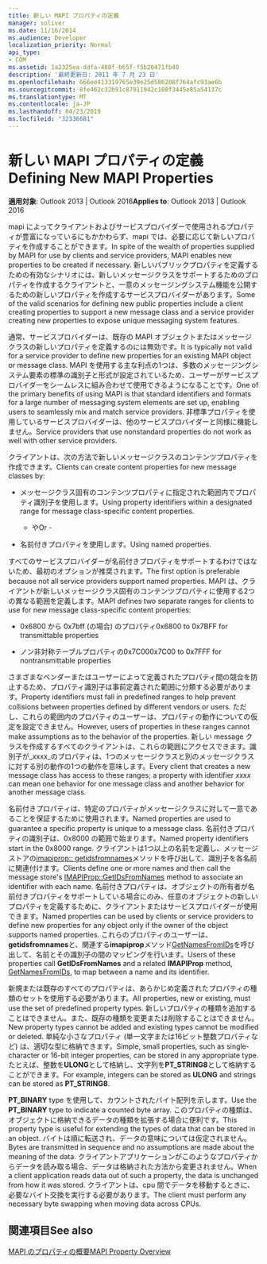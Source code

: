 ```yaml
---
title: 新しい MAPI プロパティの定義
manager: soliver
ms.date: 11/16/2014
ms.audience: Developer
localization_priority: Normal
api_type:
- COM
ms.assetid: 1a2325ea-ddfa-480f-b65f-f5b20471fb40
description: '最終更新日: 2011 年 7 月 23 日'
ms.openlocfilehash: 666ee413319765e39e25d586208f764afc93ae6b
ms.sourcegitcommit: 8fe462c32b91c87911942c188f3445e85a54137c
ms.translationtype: MT
ms.contentlocale: ja-JP
ms.lasthandoff: 04/23/2019
ms.locfileid: "32336681"
---
```

# <a name="defining-new-mapi-properties"></a><span data-ttu-id="32a32-103">新しい MAPI プロパティの定義</span><span class="sxs-lookup"><span data-stu-id="32a32-103">Defining New MAPI Properties</span></span>

  
  
<span data-ttu-id="32a32-104">**適用対象**: Outlook 2013 | Outlook 2016</span><span class="sxs-lookup"><span data-stu-id="32a32-104">**Applies to**: Outlook 2013 | Outlook 2016</span></span> 
  
<span data-ttu-id="32a32-105">mapi によってクライアントおよびサービスプロバイダーで使用されるプロパティが豊富になっているにもかかわらず、mapi では、必要に応じて新しいプロパティを作成することができます。</span><span class="sxs-lookup"><span data-stu-id="32a32-105">In spite of the wealth of properties supplied by MAPI for use by clients and service providers, MAPI enables new properties to be created if necessary.</span></span> <span data-ttu-id="32a32-106">新しいパブリックプロパティを定義するための有効なシナリオには、新しいメッセージクラスをサポートするためのプロパティを作成するクライアントと、一意のメッセージングシステム機能を公開するための新しいプロパティを作成するサービスプロバイダーがあります。</span><span class="sxs-lookup"><span data-stu-id="32a32-106">Some of the valid scenarios for defining new public properties include a client creating properties to support a new message class and a service provider creating new properties to expose unique messaging system features.</span></span>
  
<span data-ttu-id="32a32-107">通常、サービスプロバイダーは、既存の MAPI オブジェクトまたはメッセージクラスの新しいプロパティを定義するのには無効です。</span><span class="sxs-lookup"><span data-stu-id="32a32-107">It is typically not valid for a service provider to define new properties for an existing MAPI object or message class.</span></span> <span data-ttu-id="32a32-108">MAPI を使用する主な利点の1つは、多数のメッセージングシステム要素の標準の識別子と形式が設定されているため、ユーザーがサービスプロバイダーをシームレスに組み合わせて使用できるようになることです。</span><span class="sxs-lookup"><span data-stu-id="32a32-108">One of the primary benefits of using MAPI is that standard identifiers and formats for a large number of messaging system elements are set up, enabling users to seamlessly mix and match service providers.</span></span> <span data-ttu-id="32a32-109">非標準プロパティを使用しているサービスプロバイダーは、他のサービスプロバイダーと同様に機能しません。</span><span class="sxs-lookup"><span data-stu-id="32a32-109">Service providers that use nonstandard properties do not work as well with other service providers.</span></span> 
  
<span data-ttu-id="32a32-110">クライアントは、次の方法で新しいメッセージクラスのコンテンツプロパティを作成できます。</span><span class="sxs-lookup"><span data-stu-id="32a32-110">Clients can create content properties for new message classes by:</span></span>
  
- <span data-ttu-id="32a32-111">メッセージクラス固有のコンテンツプロパティに指定された範囲内でプロパティ識別子を使用します。</span><span class="sxs-lookup"><span data-stu-id="32a32-111">Using property identifiers within a designated range for message class-specific content properties.</span></span>
    
    - <span data-ttu-id="32a32-112">や</span><span class="sxs-lookup"><span data-stu-id="32a32-112">Or -</span></span>
    
- <span data-ttu-id="32a32-113">名前付きプロパティを使用します。</span><span class="sxs-lookup"><span data-stu-id="32a32-113">Using named properties.</span></span> 
    
<span data-ttu-id="32a32-114">すべてのサービスプロバイダーが名前付きプロパティをサポートするわけではないため、最初のオプションが推奨されます。</span><span class="sxs-lookup"><span data-stu-id="32a32-114">The first option is preferable because not all service providers support named properties.</span></span> <span data-ttu-id="32a32-115">MAPI は、クライアントが新しいメッセージクラス固有のコンテンツプロパティに使用する2つの異なる範囲を定義します。</span><span class="sxs-lookup"><span data-stu-id="32a32-115">MAPI defines two separate ranges for clients to use for new message class-specific content properties:</span></span>
  
- <span data-ttu-id="32a32-116">0x6800 から 0x7bff (の場合) のプロパティ</span><span class="sxs-lookup"><span data-stu-id="32a32-116">0x6800 to 0x7BFF for transmittable properties</span></span>
    
- <span data-ttu-id="32a32-117">ノン非対称テーブルプロパティの0x7C00</span><span class="sxs-lookup"><span data-stu-id="32a32-117">0x7C00 to 0x7FFF for nontransmittable properties</span></span>
    
<span data-ttu-id="32a32-118">さまざまなベンダーまたはユーザーによって定義されたプロパティ間の競合を防止するため、プロパティ識別子は事前定義された範囲に分類する必要があります。</span><span class="sxs-lookup"><span data-stu-id="32a32-118">Property identifiers must fall in predefined ranges to help prevent collisions between properties defined by different vendors or users.</span></span> <span data-ttu-id="32a32-119">ただし、これらの範囲内のプロパティのユーザーは、プロパティの動作についての仮定を設定できません。</span><span class="sxs-lookup"><span data-stu-id="32a32-119">However, users of properties in these ranges cannot make assumptions as to the behavior of the properties.</span></span> <span data-ttu-id="32a32-120">新しい message クラスを作成するすべてのクライアントは、これらの範囲にアクセスできます。識別子が_xxxx_のプロパティは、1つのメッセージクラスと別のメッセージクラスに対する別の動作の1つの動作を意味します。</span><span class="sxs-lookup"><span data-stu-id="32a32-120">Every client that creates a new message class has access to these ranges; a property with identifier  _xxxx_ can mean one behavior for one message class and another behavior for another message class.</span></span> 
  
<span data-ttu-id="32a32-121">名前付きプロパティは、特定のプロパティがメッセージクラスに対して一意であることを保証するために使用されます。</span><span class="sxs-lookup"><span data-stu-id="32a32-121">Named properties are used to guarantee a specific property is unique to a message class.</span></span> <span data-ttu-id="32a32-122">名前付きプロパティの識別子は、0x8000 の範囲で始まります。</span><span class="sxs-lookup"><span data-stu-id="32a32-122">Named property identifiers start in the 0x8000 range.</span></span> <span data-ttu-id="32a32-123">クライアントは1つ以上の名前を定義し、メッセージストアの[imapiprop:: getidsfromnames](imapiprop-getidsfromnames.md)メソッドを呼び出して、識別子を各名前に関連付けます。</span><span class="sxs-lookup"><span data-stu-id="32a32-123">Clients define one or more names and then call the message store's [IMAPIProp::GetIDsFromNames](imapiprop-getidsfromnames.md) method to associate an identifier with each name.</span></span> <span data-ttu-id="32a32-124">名前付きプロパティは、オブジェクトの所有者が名前付きプロパティをサポートしている場合にのみ、任意のオブジェクトの新しいプロパティを定義するために、クライアントまたはサービスプロバイダーが使用できます。</span><span class="sxs-lookup"><span data-stu-id="32a32-124">Named properties can be used by clients or service providers to define new properties for any object only if the owner of the object supports named properties.</span></span> <span data-ttu-id="32a32-125">これらのプロパティのユーザーは、 **getidsfromnames**と、関連する**imapiprop**メソッド[GetNamesFromIDs](imapiprop-getnamesfromids.md)を呼び出して、名前とその識別子の間のマッピングを行います。</span><span class="sxs-lookup"><span data-stu-id="32a32-125">Users of these properties call **GetIDsFromNames** and a related **IMAPIProp** method, [GetNamesFromIDs](imapiprop-getnamesfromids.md), to map between a name and its identifier.</span></span>
  
<span data-ttu-id="32a32-126">新規または既存のすべてのプロパティは、あらかじめ定義されたプロパティの種類のセットを使用する必要があります。</span><span class="sxs-lookup"><span data-stu-id="32a32-126">All properties, new or existing, must use the set of predefined property types.</span></span> <span data-ttu-id="32a32-127">新しいプロパティの種類を追加することはできません。また、既存の種類を変更または削除することはできません。</span><span class="sxs-lookup"><span data-stu-id="32a32-127">New property types cannot be added and existing types cannot be modified or deleted.</span></span> <span data-ttu-id="32a32-128">単純な小さなプロパティ (単一文字または16ビット整数プロパティなど) は、適切な型に格納できます。</span><span class="sxs-lookup"><span data-stu-id="32a32-128">Simple, small properties, such as single-character or 16-bit integer properties, can be stored in any appropriate type.</span></span> <span data-ttu-id="32a32-129">たとえば、整数を**ULONG**として格納し、文字列を**PT_STRING8**として格納することができます。</span><span class="sxs-lookup"><span data-stu-id="32a32-129">For example, integers can be stored as **ULONG** and strings can be stored as **PT_STRING8**.</span></span> 
  
<span data-ttu-id="32a32-130">**PT_BINARY** type を使用して、カウントされたバイト配列を示します。</span><span class="sxs-lookup"><span data-stu-id="32a32-130">Use the **PT_BINARY** type to indicate a counted byte array.</span></span> <span data-ttu-id="32a32-131">このプロパティの種類は、オブジェクトに格納できるデータの種類を拡張する場合に便利です。</span><span class="sxs-lookup"><span data-stu-id="32a32-131">This property type is useful for extending the types of data that can be stored in an object.</span></span> <span data-ttu-id="32a32-132">バイトは順に転送され、データの意味については仮定されません。</span><span class="sxs-lookup"><span data-stu-id="32a32-132">Bytes are transmitted in sequence and no assumptions are made about the meaning of the data.</span></span> <span data-ttu-id="32a32-133">クライアントアプリケーションがこのようなプロパティからデータを読み取る場合、データは格納された方法から変更されません。</span><span class="sxs-lookup"><span data-stu-id="32a32-133">When a client application reads data out of such a property, the data is unchanged from how it was stored.</span></span> <span data-ttu-id="32a32-134">クライアントは、cpu 間でデータを移動するときに、必要なバイト交換を実行する必要があります。</span><span class="sxs-lookup"><span data-stu-id="32a32-134">The client must perform any necessary byte swapping when moving data across CPUs.</span></span> 
  
## <a name="see-also"></a><span data-ttu-id="32a32-135">関連項目</span><span class="sxs-lookup"><span data-stu-id="32a32-135">See also</span></span>



[<span data-ttu-id="32a32-136">MAPI のプロパティの概要</span><span class="sxs-lookup"><span data-stu-id="32a32-136">MAPI Property Overview</span></span>](mapi-property-overview.md)

